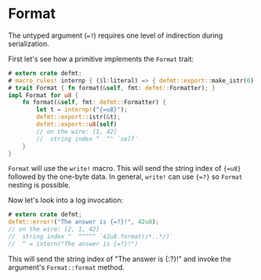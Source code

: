 # Format

The untyped argument (`=?`) requires one level of indirection during serialization.

First let's see how a primitive implements the `Format` trait:

``` rust
# extern crate defmt;
# macro_rules! internp { ($l:literal) => { defmt::export::make_istr(0) } }
# trait Format { fn format(&self, fmt: defmt::Formatter); }
impl Format for u8 {
    fn format(&self, fmt: defmt::Formatter) {
        let t = internp!("{=u8}");
        defmt::export::istr(&t);
        defmt::export::u8(self)
        // on the wire: [1, 42]
        //  string index ^  ^^ `self`
    }
}
```

`Format` will use the `write!` macro.
This will send the string index of `{=u8}` followed by the one-byte data.
In general, `write!` can use `{=?}` so `Format` nesting is possible.

Now let's look into a log invocation:

``` rust
# extern crate defmt;
defmt::error!("The answer is {=?}!", 42u8);
// on the wire: [2, 1, 42]
//  string index ^  ^^^^^ `42u8.format(/*..*/)`
//  ^ = intern("The answer is {=?}!")
```

This will send the string index of "The answer is {:?}!" and invoke the argument's `Format::format` method.
